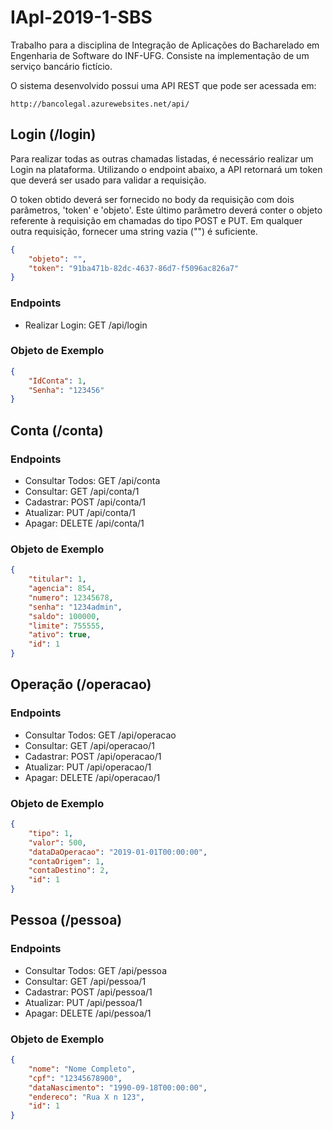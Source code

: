 # IApl-2019-1-SBS
Trabalho para a disciplina de Integração de Aplicações do Bacharelado em Engenharia de Software do INF-UFG. Consiste na implementação de um serviço bancário fictício.

O sistema desenvolvido possui uma API REST que pode ser acessada em:

```
http://bancolegal.azurewebsites.net/api/
```

## Login (/login)

Para realizar todas as outras chamadas listadas, é necessário realizar um Login na plataforma. Utilizando o endpoint abaixo, a API retornará um token que deverá ser usado para validar a requisição.

O token obtido deverá ser fornecido no body da requisição com dois parâmetros, 'token' e 'objeto'. Este último parâmetro deverá conter o objeto referente à requisição em chamadas do tipo POST e PUT. Em qualquer outra requisição, fornecer uma string vazia ("") é suficiente.

```json
{
    "objeto": "",
    "token": "91ba471b-82dc-4637-86d7-f5096ac826a7"
}
```

### Endpoints

* Realizar Login: GET /api/login

### Objeto de Exemplo

```json
{
    "IdConta": 1,
    "Senha": "123456"
}
```

## Conta (/conta)

### Endpoints

* Consultar Todos: GET /api/conta
* Consultar: GET /api/conta/1
* Cadastrar: POST /api/conta/1
* Atualizar: PUT /api/conta/1
* Apagar: DELETE /api/conta/1

### Objeto de Exemplo

```json
{
    "titular": 1,
    "agencia": 854,
    "numero": 12345678,
    "senha": "1234admin",
    "saldo": 100000,
    "limite": 755555,
    "ativo": true,
    "id": 1
}
```

## Operação (/operacao)

### Endpoints

* Consultar Todos: GET /api/operacao
* Consultar: GET /api/operacao/1
* Cadastrar: POST /api/operacao/1
* Atualizar: PUT /api/operacao/1
* Apagar: DELETE /api/operacao/1

### Objeto de Exemplo

```json
{
    "tipo": 1,
    "valor": 500,
    "dataDaOperacao": "2019-01-01T00:00:00",
    "contaOrigem": 1,
    "contaDestino": 2,
    "id": 1
}
```

## Pessoa (/pessoa)

### Endpoints

* Consultar Todos: GET /api/pessoa
* Consultar: GET /api/pessoa/1
* Cadastrar: POST /api/pessoa/1
* Atualizar: PUT /api/pessoa/1
* Apagar: DELETE /api/pessoa/1

### Objeto de Exemplo

```json
{
    "nome": "Nome Completo",
    "cpf": "12345678900",
    "dataNascimento": "1990-09-18T00:00:00",
    "endereco": "Rua X n 123",
    "id": 1
}
```
